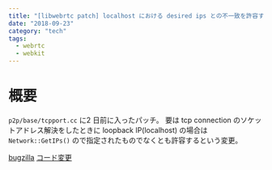 ```yaml
---
title: "[libwebrtc patch] localhost における desired ips との不一致を許容する"
date: "2018-09-23"
category: "tech"
tags:
  - webrtc
  - webkit
---
```



# 概要

`p2p/base/tcpport.cc` に2 日前に入ったパッチ。
要は tcp connection のソケットアドレス解決をしたときに
loopback IP(localhost) の場合は `Network::GetIPs()` ので指定されたものでなくとも許容するという変更。


[bugzilla](https://bugs.webkit.org/show_bug.cgi?id=189828)
[コード変更](https://bugs.webkit.org/attachment.cgi?id=350353&action=review)

